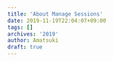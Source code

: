 ```yaml
---
title: 'About Manage Sessions'
date: 2019-11-19T22:04:07+09:00
tags: []
archives: '2019'
author: Amatsuki
draft: true
---
```

